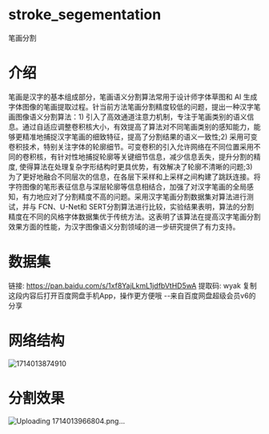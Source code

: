 # stroke_segementation
笔画分割

# 介绍
笔画是汉字的基本组成部分，笔画语义分割算法常用于设计师字体草图和 AI 生成字体图像的笔画提取过程。针当前方法笔画分割精度较低的问题，提出一种汉字笔画图像语义分割算法：1) 引入了高效通道注意力机制，专注于笔画类别的语义信息。通过自适应调整卷积核大小，有效提高了算法对不同笔画类别的感知能力，能够更精准地捕捉汉字笔画的细致特征，提高了分割结果的语义一致性;2) 采用可变卷积技术，特别关注字体的轮廓细节。可变卷积的引入允许网络在不同位置采用不同的卷积核，有针对性地捕捉轮廓等关键细节信息，减少信息丢失，提升分割的精度, 使得算法在处理复杂字形结构时更具优势，有效解决了轮廓不清晰的问题;3) 为了更好地融合不同层次的信息，在各层下采样和上采样之间构建了跳跃连接。将字符图像的笔形表征信息与深层轮廓等信息相结合，加强了对汉字笔画的全局感知，有力地应对了分割精度不高的问题。采用汉字笔画分割数据集对算法进行测试，并与 FCN、U-Net和 SERT分割算法进行比较，实验结果表明，算法的分割精度在不同的风格字体数据集优于传统方法。这表明了该算法在提高汉字笔画分割效果方面的性能，为汉字图像语义分割领域的进一步研究提供了有力支持。

# 数据集
链接: https://pan.baidu.com/s/1xf8YajLkmL1jdfbVtHD5wA 提取码: wyak 复制这段内容后打开百度网盘手机App，操作更方便哦 
--来自百度网盘超级会员v6的分享

# 网络结构
![1714013874910](https://github.com/caixiaocai1234/stroke_segementation/assets/131150695/f7d70455-6ce7-48b4-8394-9516685bbbd0)

# 分割效果
![Uploading 1714013966804.png…]()

